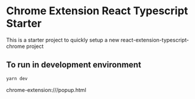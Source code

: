 # Chrome Extension React Typescript Starter
This is a starter project to quickly setup a new react-extension-typescript-chrome project

## To run in development environment
```bash
yarn dev
```

chrome-extension://<extension-id>/popup.html